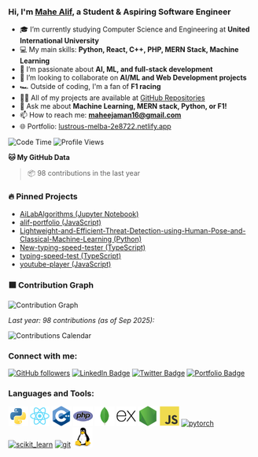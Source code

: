 <h3 align="left">Hi, I'm <a href="https://www.linkedin.com/in/mahe-alif-3483b9170">Mahe Alif</a>, a Student & Aspiring Software Engineer</h3>

- 🎓 I’m currently studying Computer Science and Engineering at **United International University**
- 💻 My main skills: **Python, React, C++, PHP, MERN Stack, Machine Learning**
- 🚀 I’m passionate about **AI, ML, and full-stack development**
- 👯 I’m looking to collaborate on **AI/ML and Web Development projects**
- 🏎️ Outside of coding, I'm a fan of **F1 racing**
- 👨‍💻 All of my projects are available at [GitHub Repositories](https://github.com/MaheAlif?tab=repositories)
- 💬 Ask me about **Machine Learning, MERN stack, Python, or F1!**
- 📫 How to reach me: **maheejaman16@gmail.com**
- 🌐 Portfolio: [lustrous-melba-2e8722.netlify.app](https://lustrous-melba-2e8722.netlify.app/)

<!--START_SECTION:waka-->
![Code Time](http://img.shields.io/badge/Code%20Time-0%20hrs%200%20mins-blue)
![Profile Views](http://img.shields.io/badge/Profile%20Views-0-blue)

**🐱 My GitHub Data** 

> 📦 98 contributions in the last year

### 🔥 Pinned Projects

- [AiLabAlgorithms (Jupyter Notebook)](https://github.com/MaheAlif/AiLabAlgorithms)
- [alif-portfolio (JavaScript)](https://github.com/MaheAlif/alif-portfolio)
- [Lightweight-and-Efficient-Threat-Detection-using-Human-Pose-and-Classical-Machine-Learning (Python)](https://github.com/MaheAlif/Lightweight-and-Efficient-Threat-Detection-using-Human-Pose-and-Classical-Machine-Learning)
- [New-typing-speed-tester (TypeScript)](https://github.com/MaheAlif/New-typing-speed-tester)
- [typing-speed-test (TypeScript)](https://github.com/MaheAlif/typing-speed-test)
- [youtube-player (JavaScript)](https://github.com/MaheAlif/youtube-player)

### 🟩 Contribution Graph

![Contribution Graph](https://user-images.githubusercontent.com/your-github-id/your-custom-graph.png)
<!-- You can update the image above with a real URL or use GitHub's default contribution graph. -->

_Last year: 98 contributions (as of Sep 2025):_

![Contributions Calendar](https://github.com/MaheAlif/MaheAlif/blob/main/contributions.svg)
<!-- Or use the GitHub auto-generated contributions chart -->

<!--END_SECTION:waka-->


<h3 align="left">Connect with me:</h3>

[![GitHub followers](https://img.shields.io/github/followers/MaheAlif?label=Follow&style=social)](https://github.com/MaheAlif?tab=followers)
[![LinkedIn Badge](https://img.shields.io/badge/-LinkedIn-blue?style=social&logo=Linkedin&logoColor=blue&link=https://www.linkedin.com/in/mahe-alif-3483b9170/)](https://www.linkedin.com/in/mahe-alif-3483b9170/)
[![Twitter Badge](https://img.shields.io/badge/-@AlifThePanda-1da1f2?style=social&logo=twitter&logoColor=blue&link=https://twitter.com/AlifThePanda)](https://x.com/AlifThePanda)
[![Portfolio Badge](https://img.shields.io/badge/-Portfolio-black?style=social&logo=Firefox&logoColor=orange&link=https://lustrous-melba-2e8722.netlify.app/)](https://lustrous-melba-2e8722.netlify.app/)

<h3 align="left">Languages and Tools:</h3>
<p align="left">
  <a href="https://www.python.org" target="_blank"><img src="https://raw.githubusercontent.com/devicons/devicon/master/icons/python/python-original.svg" alt="python" width="40" height="40"/></a>
  <a href="https://react.dev/" target="_blank"><img src="https://raw.githubusercontent.com/devicons/devicon/master/icons/react/react-original.svg" alt="react" width="40" height="40"/></a>
  <a href="https://www.cprogramming.com/" target="_blank"><img src="https://raw.githubusercontent.com/devicons/devicon/master/icons/cplusplus/cplusplus-original.svg" alt="cplusplus" width="40" height="40"/></a>
  <a href="https://www.php.net/" target="_blank"><img src="https://raw.githubusercontent.com/devicons/devicon/master/icons/php/php-original.svg" alt="php" width="40" height="40"/></a>
  <a href="https://www.mongodb.com/" target="_blank"><img src="https://raw.githubusercontent.com/devicons/devicon/master/icons/mongodb/mongodb-original.svg" alt="mongodb" width="40" height="40"/></a>
  <a href="https://expressjs.com/" target="_blank"><img src="https://raw.githubusercontent.com/devicons/devicon/master/icons/express/express-original.svg" alt="express" width="40" height="40"/></a>
  <a href="https://nodejs.org/" target="_blank"><img src="https://raw.githubusercontent.com/devicons/devicon/master/icons/nodejs/nodejs-original.svg" alt="nodejs" width="40" height="40"/></a>
  <a href="https://www.javascript.com/" target="_blank"><img src="https://raw.githubusercontent.com/devicons/devicon/master/icons/javascript/javascript-original.svg" alt="javascript" width="40" height="40"/></a>
  <a href="https://pytorch.org/" target="_blank"><img src="https://www.vectorlogo.zone/logos/pytorch/pytorch-icon.svg" alt="pytorch" width="40" height="40"/></a>
  <a href="https://scikit-learn.org/" target="_blank"><img src="https://upload.wikimedia.org/wikipedia/commons/0/05/Scikit_learn_logo_small.svg" alt="scikit_learn" width="40" height="40"/></a>
  <a href="https://git-scm.com/" target="_blank"><img src="https://www.vectorlogo.zone/logos/git-scm/git-scm-icon.svg" alt="git" width="40" height="40"/></a>
  <a href="https://www.linux.org/" target="_blank"><img src="https://raw.githubusercontent.com/devicons/devicon/master/icons/linux/linux-original.svg" alt="linux" width="40" height="40"/></a>
</p>
